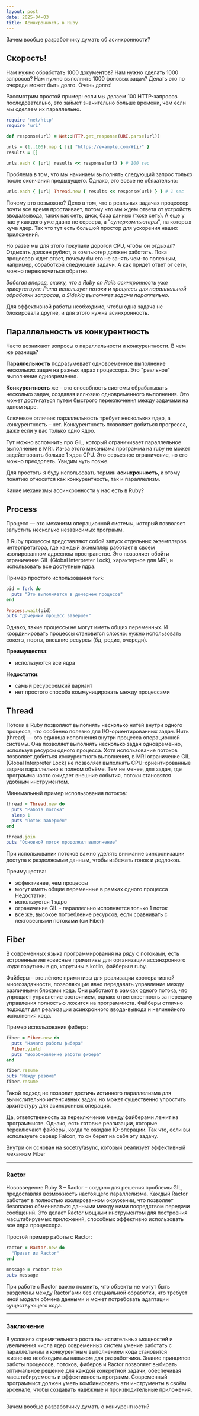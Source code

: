 ```yaml
---
layout: post
date: 2025-04-03
title: Асинхронность в Ruby
---
```


Зачем вообще разработчику думать об асинхронности?
## Скорость!

Нам нужно обработать 1000 документов? Нам нужно сделать 1000 запросов? Нам нужно выполнить 1000 фоновых задач? Делать это по очереди может быть долго. Очень долго!

Рассмотрим простой пример: если мы делаем 100 HTTP-запросов последовательно, это займет значительно больше времени, чем если мы сделаем их параллельно.

```ruby
require 'net/http'
require 'uri'

def response(url) = Net::HTTP.get_response(URI.parse(url))

urls = (1..100).map { |i| "https://example.com/#{i}" }
results = []

urls.each { |url| results << response(url) } # 100 sec
```

Проблема в том, что мы начинаем выполнять следующий запрос только после окончания предыдущего. Однако, это вовсе не обязательно:

```ruby
urls.each { |url| Thread.new { results << response(url) } } # 1 sec
```

Почему это возможно? Дело в том, что в реальных задачах процессор почти все время простаивает, потому что мы ждем ответа от устройств ввода/вывода, таких как сеть, диск, база данных (тоже сеть). А еще у нас у каждого уже давно не сервера, а "*суперкомпьютеры*", на которых куча ядер. Так что тут есть большой простор для ускорения наших приложений.

Но разве мы для этого покупали дорогой CPU, чтобы он отдыхал? Отдыхать должен рубист, а компьютер должен работать. Пока процессор ждет ответ, почему бы его не занять чем-то полезным, например, обработкой следующей задачи. А как придет ответ от сети, можно переключиться обратно.

*Забегая вперед, скажу, что в Ruby on Rails асинхронность уже присутствует: Puma использует потоки и процессы для параллельной обработки запросов, а Sidekiq выполняет задачи параллельно.*

Для эффективной работы необходимо, чтобы одна задача не блокировала другие, и для этого нужна асинхронность.

## Параллельность vs конкурентность

Часто возникают вопросы о параллельности и конкурентности. В чем же разница?

**Параллельность** подразумевает одновременное выполнение нескольких задач на разных ядрах процессора. Это "реальное" выполнение одновременно.

**Конкурентность** же – это способность системы обрабатывать несколько задач, создавая иллюзию одновременного выполнения. Это может достигаться путем быстрого переключения между задачами на одном ядре.

Ключевое отличие: параллельность требует нескольких ядер, а конкурентность – нет. Конкурентность позволяет добиться прогресса, даже если у вас только одно ядро.

Тут можно вспомнить про GIL, который ограничивает параллельное выполнение в MRI. Из-за этого механизма программа на ruby не может задействовать больше 1 ядра CPU. Это серьезное ограничение, но его можно преодолеть. Увидим чуть позже.

Для простоты я буду использовать термин **асинхронность**,  к этому понятию относится как конкурентность, так и параллелизм. 

Какие механизмы ассинхронности у нас есть в Ruby?
## Process

Процесс — это механизм операционной системы, который позволяет запустить несколько независимых программ.

В Ruby процессы представляют собой запуск отдельных экземпляров интерпретатора, где каждый экземпляр работает в своём изолированном адресном пространстве. Это позволяет обойти ограничение GIL (Global Interpreter Lock), характерное для MRI, и использовать все доступные ядра. 

Пример простого использования `fork`:

```ruby
pid = fork do
  puts "Это выполняется в дочернем процессе"
end

Process.wait(pid)
puts "Дочерний процесс завершён"
```

Однако, такие процессы не могут иметь общих переменных. И координировать процессы становится сложно: нужно использовать сокеты, порты, внешние ресурсы (бд, редис, очереди). 

**Преимущества**: 
- используются все ядра

**Недостатки**:
- самый ресурсоемкий вариант
- нет простого способа коммуницировать между процессами

## Thread

Потоки в Ruby позволяют выполнять несколько нитей внутри одного процесса, что особенно полезно для I/O-ориентированных задач. Нить (thread) — это единица исполнения внутри процесса операционной системы. Она позволяет выполнять несколько задач одновременно, используя ресурсы одного процесса. Хотя использование потоков позволяет добиться конкурентного выполнения, в MRI ограничение GIL (Global Interpreter Lock) не позволяет выполнять CPU-ориентированные задачи параллельно в полном объёме. Тем не менее, для задач, где программа часто ожидает внешние события, потоки становятся удобным инструментом.

Минимальный пример использования потоков:

```ruby
thread = Thread.new do
  puts "Работа потока"
  sleep 1
  puts "Поток завершён"
end

thread.join
puts "Основной поток продолжил выполнение"
```

При использовании потоков важно уделять внимание синхронизации доступа к разделяемым данным, чтобы избежать гонок и дедлоков.

Преимущества:
- эффективнее, чем процессы
- могут иметь общие переменные в рамках одного процесса
Недостатки:
- используется 1 ядро
- ограничение GIL - параллельно исполняется только 1 поток
- все же, высокое потребление ресурсов, если сравнивать с лекговесными потоками (см Fiber)

## Fiber

В современных языка программирования на ряду с потоками, есть встроенные легковесные примитивы для организации ассинхронного кода: горутины в go, корутины в kotlin, файберы в ruby.

Файберы – это лёгкие примитивы для реализации кооперативной многозадачности, позволяющие явно передавать управление между различными блоками кода. Они работают в рамках одного потока, что упрощает управление состоянием, однако ответственность за передачу управления полностью ложится на программиста. Файберы отлично подходят для реализации асинхронного ввода-вывода и нелинейного исполнения кода.

Пример использования фибера:

```ruby
fiber = Fiber.new do
  puts "Начало работы фибера"
  Fiber.yield
  puts "Возобновление работы фибера"
end

fiber.resume
puts "Между резюме"
fiber.resume
```

Такой подход не позволит достичь истинного параллелизма для вычислительно интенсивных задач, но может существенно упростить архитектуру для асинхронных операций.

Да, ответственность за переключение между файберами лежит на программисте. Однако, есть готовые реализации, которые переключают файберы, когда те ожидаю IO-операции. Так что, если вы используете сервер Falcon, то он берет на себя эту задачу.

Внутри он основан на [socetry/async](https://github.com/socketry/async), который реализует эффективный механизм Fiber 

---

### Ractor

Нововведение Ruby 3 – Ractor – создано для решения проблемы GIL, предоставляя возможность настоящего параллелизма. Каждый Ractor работает в полностью изолированном окружении, что позволяет безопасно обмениваться данными между ними посредством передачи сообщений. Это делает Ractor мощным инструментом для построения масштабируемых приложений, способных эффективно использовать все ядра процессора.

Простой пример работы с Ractor:

```ruby
ractor = Ractor.new do
  "Привет из Ractor"
end

message = ractor.take
puts message
```

При работе с Ractor важно помнить, что объекты не могут быть разделены между Ractor'ами без специальной обработки, что требует иной модели обмена данными и может потребовать адаптации существующего кода.

---

### Заключение

В условиях стремительного роста вычислительных мощностей и увеличения числа ядер современных систем умение работать с параллельным и конкурентным выполнением кода становится жизненно необходимым навыком для разработчика. Знание принципов работы процессов, потоков, фиберов и Ractor позволяет выбирать оптимальное решение для каждой конкретной задачи, обеспечивая масштабируемость и эффективность программ. Современный программист должен уметь комбинировать эти инструменты в своём арсенале, чтобы создавать надёжные и производительные приложения.

---

Зачем вообще разработчику думать о конкурентности? 